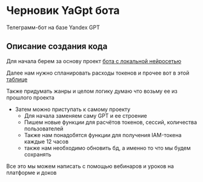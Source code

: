 # Черновик YaGpt бота
 Телеграмм-бот на базе Yandex GPT


## Описание создания кода
Для начала берем за основу проект [бота с локальной нейросетью](https://github.com/Micha-8/Gpt_bot)

Далее нам нужно спланировать расходы токенов и прочее вот в этой [таблице](https://docs.google.com/spreadsheets/d/1p6TIkfX3XW4vqQE8E6wdYuuxkKyw6k0X5QgAVbrW7Rk/edit#gid=0)

Также придумать жанры и целом логику думаю что возьму ее из прошлого проекта

- Затем можно приступать к самому проекту 
    - Для начала заменяем саму GPT и ее строение
    - Пишем новые функции для расчётов токенов, сессий, количества пользователей 
    - Также нам понадобятся функции для получения IAM-токена каждые 12 часов 
    - также нам необходимо обновить бд, а именно то что мы будем сохранять 

Все это мы можем написать с помощью вебинаров и уроков на платформе и доков
